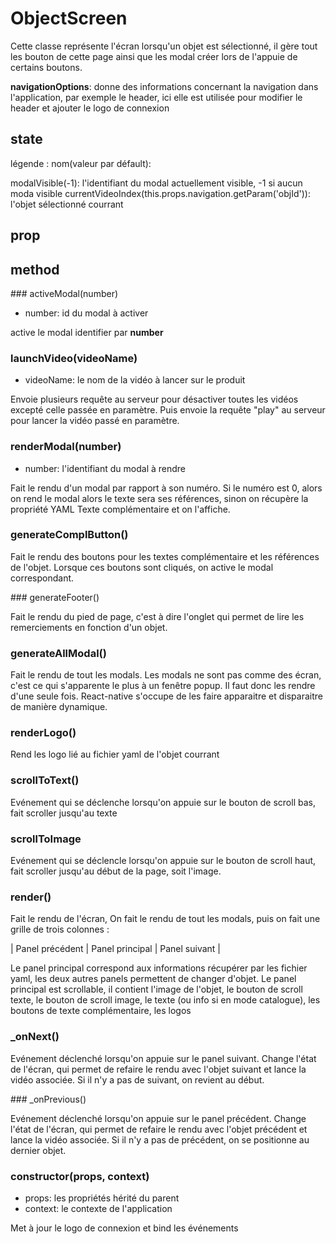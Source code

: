 # ObjectScreen

Cette classe représente l'écran lorsqu'un objet est sélectionné, il gère tout les bouton de cette page ainsi que les modal créer lors de l'appuie de certains boutons.

**navigationOptions**: donne des informations concernant la navigation dans l'application, par exemple le header, ici elle est utilisée pour modifier le header et ajouter le logo de connexion

## state

légende : nom(valeur par défault): <description>

modalVisible(-1): l'identifiant du modal actuellement visible, -1 si aucun moda visible
currentVideoIndex(this.props.navigation.getParam('objId')): l'objet sélectionné courrant

## prop

## method

### activeModal(number)

- number: id du modal à activer

active le modal identifier par **number**

### launchVideo(videoName)

- videoName: le nom de la vidéo à lancer sur le produit

Envoie plusieurs requête au serveur pour désactiver toutes les vidéos excepté celle passée en paramètre. Puis envoie la requête "play" au serveur pour lancer la vidéo passé en paramètre.

### renderModal(number)

- number: l'identifiant du modal à rendre

Fait le rendu d'un modal par rapport à son numéro. Si le numéro est 0, alors on rend le modal alors le texte sera ses références, sinon on récupère la propriété YAML Texte complémentaire <number> et on l'affiche.

### generateComplButton()

Fait le rendu des boutons pour les textes complémentaire et les références de l'objet. Lorsque ces boutons sont cliqués, on active le modal correspondant.

### generateFooter()

Fait le rendu du pied de page, c'est à dire l'onglet qui permet de lire les remerciements en fonction d'un objet.

### generateAllModal()

Fait le rendu de tout les modals. Les modals ne sont pas comme des écran, c'est ce qui s'apparente le plus à un fenêtre popup. Il faut donc les rendre d'une seule fois.
React-native s'occupe de les faire apparaitre et disparaitre de manière dynamique.

### renderLogo()

Rend les logo lié au fichier yaml de l'objet courrant 

### scrollToText()

Evénement qui se déclenche lorsqu'on appuie sur le bouton de scroll bas, fait scroller jusqu'au texte

### scrollToImage

Evénement qui se déclencle lorsqu'on appuie sur le bouton de scroll haut, fait scroller jusqu'au début de la page, soit l'image.

### render()

Fait le rendu de l'écran, On fait le rendu de tout les modals, puis on fait une grille de trois colonnes :

| Panel précédent | Panel principal | Panel suivant |

Le panel principal correspond aux informations récupérer par les fichier yaml, les deux autres panels permettent de changer d'objet. Le panel principal est scrollable, il contient l'image de l'objet, le bouton de scroll texte, le bouton de scroll image, le texte (ou info si en mode catalogue), les boutons de texte complémentaire, les logos

### _onNext()

Evénement déclenché lorsqu'on appuie sur le panel suivant. Change l'état de l'écran, qui permet de refaire le rendu avec l'objet suivant et lance la vidéo associée. Si il n'y a pas de suivant, on revient au début.

### _onPrevious()

Evénement déclenché lorsqu'on appuie sur le panel précédent. Change l'état de l'écran, qui permet de refaire le rendu avec l'objet précédent et lance la vidéo associée. Si il n'y a pas de précédent, on se positionne au dernier objet.

### constructor(props, context)

- props: les propriétés hérité du parent
- context: le contexte de l'application

Met à jour le logo de connexion et bind les événements